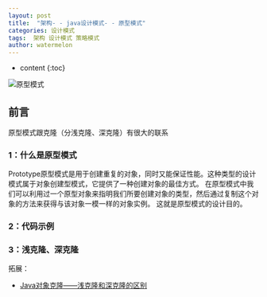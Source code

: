 ```yaml
---
layout: post
title:  "架构- - java设计模式- - 原型模式"
categories: 设计模式
tags:  架构 设计模式 策略模式
author: watermelon
---
```

* content
{:toc}

![原型模式](https://wx4.sinaimg.cn/mw1024/005xB1vLly1fyjapmp3aoj30k00b9mzo.jpg)
## 前言
原型模式跟克隆（分浅克隆、深克隆）有很大的联系





### 1：什么是原型模式
  Prototype原型模式是用于创建重复的对象，同时又能保证性能。这种类型的设计模式属于对象创建型模式，它提供了一种创建对象的最佳方式。
  在原型模式中我们可以利用过一个原型对象来指明我们所要创建对象的类型，然后通过复制这个对象的方法来获得与该对象一模一样的对象实例。
  这就是原型模式的设计目的。

### 2：代码示例

### 3：浅克隆、深克隆


拓展：
* [Java对象克隆——浅克隆和深克隆的区别](https://blog.csdn.net/jeffleo/article/details/76737560)  
